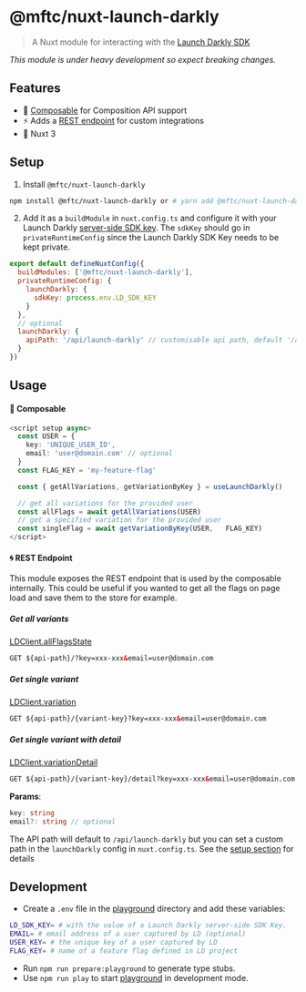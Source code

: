 # @mftc/nuxt-launch-darkly

> A Nuxt module for interacting with the [Launch Darkly SDK](https://docs.launchdarkly.com/sdk/server-side/node-js)

_This module is under heavy development so expect breaking changes._

## Features

- 🌈 [Composable](#-composable) for Composition API support
- ⚡️ Adds a [REST endpoint](#-rest-endpoint) for custom integrations
- 💯 Nuxt 3

## Setup

1. Install `@mftc/nuxt-launch-darkly`

```bash
npm install @mftc/nuxt-launch-darkly or # yarn add @mftc/nuxt-launch-darkly
```

2. Add it as a `buildModule` in `nuxt.config.ts` and configure it with your Launch Darkly [server-side SDK key](https://app.launchdarkly.com/settings/projects).
   The `sdkKey` should go in `privateRuntimeConfig` since the Launch Darkly SDK Key needs to be kept private.

```js
export default defineNuxtConfig({
  buildModules: ['@mftc/nuxt-launch-darkly'],
  privateRuntimeConfig: {
    launchDarkly: {
      sdkKey: process.env.LD_SDK_KEY
    }
  },
  // optional
  launchDarkly: {
    apiPath: '/api/launch-darkly' // customisable api path, default '/api/launch-darkly'
  }
})
```

## Usage

#### 🧩 Composable

```ts
<script setup async>
  const USER = {
    key: 'UNIQUE_USER_ID',
    email: 'user@domain.com' // optional
  }
  const FLAG_KEY = 'my-feature-flag'

  const { getAllVariations, getVariationByKey } = useLaunchDarkly()

  // get all variations for the provided user
  const allFlags = await getAllVariations(USER)
  // get a specified variation for the provided user
  const singleFlag = await getVariationByKey(USER,   FLAG_KEY)
</script>
```

#### 🌀 REST Endpoint

This module exposes the REST endpoint that is used by the composable internally. This could be useful if you wanted to get all the flags on page load and save them to the store for example.

##### Get all variants

[LDClient.allFlagsState](https://launchdarkly.github.io/node-server-sdk/interfaces/_launchdarkly_node_server_sdk_.LDClient.html#allFlagsState)

```html
GET ${api-path}/?key=xxx-xxx&email=user@domain.com
```

##### Get single variant

[LDClient.variation](https://launchdarkly.github.io/node-server-sdk/interfaces/_launchdarkly_node_server_sdk_.LDClient.html#variation)

```html
GET ${api-path}/{variant-key}?key=xxx-xxx&email=user@domain.com
```

##### Get single variant with detail

[LDClient.variationDetail](https://launchdarkly.github.io/node-server-sdk/interfaces/_launchdarkly_node_server_sdk_.LDClient.html#variationDetail)

```html
GET ${api-path}/{variant-key}/detail?key=xxx-xxx&email=user@domain.com
```

**Params**:

```ts
key: string
email?: string // optional
```

The API path will default to `/api/launch-darkly` but you can set a custom path in the `launchDarkly` config in `nuxt.config.ts`. See the [setup section](#setup) for details

## Development

- Create a `.env` file in the [playground](./playground) directory and add these variables:

```bash
LD_SDK_KEY= # with the value of a Launch Darkly server-side SDK Key.
EMAIL= # email address of a user captured by LD (optional)
USER_KEY= # the unique key of a user captured by LD
FLAG_KEY= # name of a feature flag defined in LD project
```

- Run `npm run prepare:playground` to generate type stubs.
- Use `npm run play` to start [playground](./playground) in development mode.
